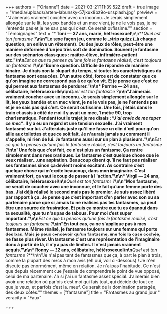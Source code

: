 +++
authors = ["Orianne"]
date = 2021-03-21T11:39:52Z
draft = true
image = "/media/uploads/artem-labunsky-57jkux8bz9o-unsplash.jpg"
preview = "\"J’aimerais vraiment coucher avec un inconnu. Je serais simplement allongée sur le lit, les yeux bandés et un mec vient, je ne le vois pas, je ne l'entends pas et je ne sais pas qui c’est. Ce serait oufissime.\""
section = "Témoignages"
text = "* **Toni** — **37 ans, marié, hétérosexuel**\n\n**_Quel est ton fantasme ?_**\n\n\"Le sexe façon jeu, comme le _strip quizz (_à chaque question, on enlève un vêtement). Ou des jeux de rôles, peut-être une manière déformée d'un jeu très soft de domination. Souvent je fantasme sur des scénarios classiques : maître-élève, infirmière-patient etc.\"\n\n**_Est ce que tu penses qu’une fois le fantasme réalisé, c’est toujours un fantasme ?_**\n\n\"Bonne question. Difficile de répondre de manière binaire. Je dirais non la plupart du temps, si toutes les caractéristiques du fantasme sont exaucées. D'un autre côté, force est de constater que ce qu'on imagine ne correspond pas à ce qu'on vit. Et je pense que c'est ce qui permet aux fantasmes de perdurer.\"\n\n* **Perrine** — **24 ans, célibataire, hétérosexuelle**\n\n**_Quel est ton fantasme ?_**\n\n\"J’aimerais vraiment coucher avec un inconnu. Je serais simplement allongée sur le lit, les yeux bandés et un mec vient, je ne le vois pas, je ne l'entends pas et je ne sais pas qui c’est. Ce serait oufissime. Une fois, j’étais dans le train et assis à côté de moi il y avait un mec, 1 mètre 90, trop charismatique. Pendant tout le trajet je me disais : _“J'ai envie de me taper ce mec”_. Il y a eu un regard et une tension sexuelle. J’ai vraiment fantasmé sur lui. J'attendais juste qu'il me fasse un clin d'œil pour qu'on aille aux toilettes et que ce soit fait. Je n'aurais jamais su comment il s'appelle, ni rien de lui. Je fantasme aussi sur un plan à plusieurs.\"\n\n**_Est ce que tu penses qu’une fois le fantasme réalisé, c’est toujours un fantasme ?_**\n\n\"Une fois que c’est fait, ce n'est plus un fantasme. Ça rentre simplement dans mes pratiques. Le fantasme c’est quelque chose que je veux réaliser...une aspiration. Beaucoup disent qu’il ne faut pas réaliser ses fantasmes sinon ça devient moins excitant. Au contraire c’est quelque chose qui m'excite beaucoup, dans mon imaginaire. C’est vraiment fort, ça vaut le coup de passer à l 'action.\"\n\n* **Virgil** — **24 ans, célibataire, hétérosexuel**\n\n**_Quel est ton fantasme ?_**\n\n\"Mon fantasme, ce serait de coucher avec une inconnue, et le fait qu’une femme porte des bas. J’ai déjà réalisé le second mais pas le premier. Je suis assez libéré par rapport à ça. Je pense que c’est important d’en parler avec son ou sa partenaire parce que si jamais tu ne réalises pas tes fantasmes, ça peut être une source de frustration. Et puis ça montre que tu es épanoui dans ta sexualité, que tu n'as pas de tabous. Pour moi c’est super important.\"\n\n**_Est ce que tu penses qu’une fois le fantasme réalisé, c’est toujours un fantasme ?_**\n\n\"En tout cas, ça ne s'applique pas à mes fantasmes. Même réalisé, je fantasme toujours sur une femme qui porte des bas. Mais je peux concevoir qu’un fantasme, une fois la case cochée, ne fasse plus rêver. Un fantasme c'est une représentation de l’imaginaire donc à partir de là, il n'y a pas de limites. Il n'est jamais vraiment acquis.\"\n\n* **Ronny** — **22 ans, célibataire, hétérosexuel**\n\n**_Quel est ton fantasme ?_**\n\n\"Je n'ai pas tant de fantasmes que ça, à part le plan à trois, comme la plupart des mecs à mon avis (eh oui, voir ci-dessous) ! Je n'en discute pas énormément, même en relation. Je n'ai pas l'habitude. Ce n'est que depuis récemment que j'essaie de comprendre le point de vue opposé, celui de ma partenaire. Ah si j'ai un fantasme assez spécial. J’aimerais bien avoir une relation où parfois c’est moi qui fais tout, qui décide de tout ce que je veux, et parfois c'est la. meuf. Ce serait de la domination partagée, des deux côtés.\""
themes = ["fantasme"]
title = "Fantasmes au grand jour "
veracity = "Faux"

+++
